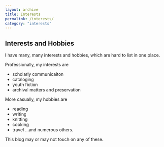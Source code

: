 ```yaml
---
layout: archive
title: Interests
permalink: /interests/
category: "interests"
---
```


## Interests and Hobbies 

I have many, many interests and hobbies, which are hard to list in one place. 

Professionally, my interests are 
* scholarly communicaiton
* cataloging 
* youth fiction 
* archival matters and preservation 

More casually, my hobbies are 
* reading
* writing 
* knitting
* cooking
* travel 
...and numerous others. 

This blog may or may not touch on any of these. 